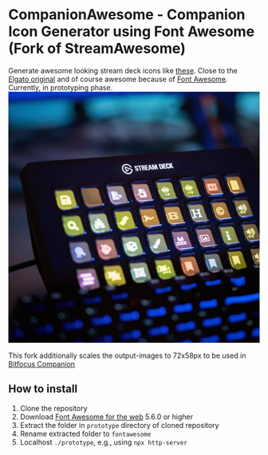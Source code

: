 # CompanionAwesome - Companion Icon Generator using Font Awesome (Fork of StreamAwesome)

Generate awesome looking stream deck icons like [these](https://www.instagram.com/p/CKPCM_YF16a/). Close to the [Elgato original](https://www.elgato.com/stream-deck) and of course awesome because of [Font Awesome](https://fontawesome.com/). Currently, in prototyping phase.
![image](preview.png)

This fork additionally scales the output-images to 72x58px to be used in [Bitfocus Companion](https://bitfocus.io)

## How to install
1. Clone the repository
2. Download [Font Awesome for the web](https://fontawesome.com/download) 5.6.0 or higher
3. Extract the folder in `prototype` directory of cloned repository
4. Rename extracted folder to `fontawesome`
5. Localhost `./prototype`, e.g., using `npx http-server`
